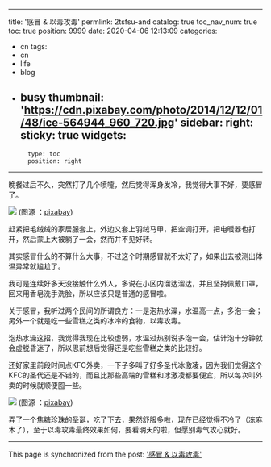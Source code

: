 
---
title: '感冒 & 以毒攻毒'
permlink: 2tsfsu-and
catalog: true
toc_nav_num: true
toc: true
position: 9999
date: 2020-04-06 12:13:09
categories:
- cn
tags:
- cn
- life
- blog
- busy
thumbnail: 'https://cdn.pixabay.com/photo/2014/12/12/01/48/ice-564944_960_720.jpg'
sidebar:
    right:
        sticky: true
widgets:
    -
        type: toc
        position: right
---


晚餐过后不久，突然打了几个喷嚏，然后觉得浑身发冷，我觉得大事不好，要感冒了。

![](https://cdn.pixabay.com/photo/2014/12/12/01/48/ice-564944_960_720.jpg)
(图源 ：[pixabay](https://pixabay.com/))

赶紧把毛绒绒的家居服套上，外边又套上羽绒马甲，把空调打开，把电暖器也打开，然后蒙上大被躺了一会，然而并不见好转。

其实感冒什么的不算什么大事，不过这个时期感冒就不太好了，如果出去被测出体温异常就尴尬了。

我可是连续好多天没接触什么外人，多说在小区内溜达溜达，并且坚持佩戴口罩，回来用香皂洗手洗脸，所以应该只是普通的感冒啦。

关于感冒，我听过两个民间的所谓良方：一是泡热水澡，水温高一点，多泡一会；另外一个就是吃一些雪糕之类的冰冷的食物，以毒攻毒。

泡热水澡这招，我觉得我现在比较虚弱，水温过热别说多泡一会，估计泡十分钟就会虚脱昏迷了，所以思前想后觉得还是吃些雪糕之类的比较好。

还好家里前段时间点KFC外卖，一下子多叫了好多圣代冰激凌，因为我们觉得这个KFC的圣代还是不错的，而且比那些高端的雪糕和冰激凌都要便宜，所以每次叫外卖的时候就顺便囤一些。

![](https://cdn.pixabay.com/photo/2014/08/05/10/32/ice-cream-410330_960_720.jpg)
(图源 ：[pixabay](https://pixabay.com/))

弄了一个焦糖珍珠的圣诞，吃了下去，果然舒服多啦，现在已经觉得不冷了（冻麻木了），至于以毒攻毒最终效果如何，要看明天的啦，但愿别毒气攻心就好。

- - -

This page is synchronized from the post: ['感冒 & 以毒攻毒'](https://steemit.com/@oflyhigh/2tsfsu-and)
